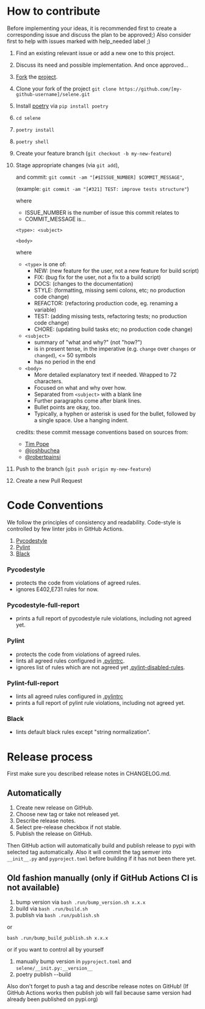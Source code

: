 # How to contribute

Before implementing your ideas, it is recommended first to create a corresponding issue and discuss the plan to be approved;)
Also consider first to help with issues marked with help_needed label ;)

1. Find an existing relevant issue or add a new one to this project.
2. Discuss its need and possible implementation. And once approved...
3. [Fork](https://docs.github.com/en/github/getting-started-with-github/fork-a-repo) the [project](https://github.com/yashaka/selene/fork).
4. Clone your fork of the project `git clone https://github.com/[my-github-username]/selene.git`
5. Install [poetry](https://python-poetry.org) via `pip install poetry`
6. `cd selene`
7. `poetry install`
8. `poetry shell`
9. Create your feature branch (`git checkout -b my-new-feature`)
10. Stage appropriate changes (via `git add`),
    
    and commit: `git commit -am "[#$ISSUE_NUMBER] $COMMIT_MESSAGE"`, 
    
    (example: `git commit -am "[#321] TEST: improve tests structure"`)
    
    where
    - ISSUE_NUMBER is the number of issue this commit relates to
    - COMMIT_MESSAGE is... 
    
    ```
    <type>: <subject>
    
    <body>
    ```
    
    where
    - `<type>` is one of:
      - NEW: (new feature for the user, not a new feature for build script)
      - FIX: (bug fix for the user, not a fix to a build script)
      - DOCS: (changes to the documentation)
      - STYLE: (formatting, missing semi colons, etc; no production code change)
      - REFACTOR: (refactoring production code, eg. renaming a variable)
      - TEST: (adding missing tests, refactoring tests; no production code change)
      - CHORE: (updating build tasks etc; no production code change)
    - `<subject>`
      - summary of "what and why?" (not "how?")
      - is in present tense, 
        in the imperative (e.g. `change` over `changes` or `changed`), 
        <= 50 symbols
      - has no period in the end
    - `<body>`
      - More detailed explanatory text if needed. Wrapped to 72 characters. 
      - Focused on what and why over how. 
      - Separated from `<subject>` with a blank line
      - Further paragraphs come after blank lines.
      - Bullet points are okay, too.
      - Typically, a hyphen or asterisk is used for the bullet, followed by a
  single space. Use a hanging indent.
    
    credits: these commit message conventions based on sources from: 
    - [Tim Pope](https://tbaggery.com/2008/04/19/a-note-about-git-commit-messages.html)
    - [@joshbuchea](https://gist.github.com/joshbuchea/6f47e86d2510bce28f8e7f42ae84c716)
    - [@robertpainsi](https://gist.github.com/robertpainsi/b632364184e70900af4ab688decf6f53)


11. Push to the branch (`git push origin my-new-feature`)
12. Create a new Pull Request

# Code Conventions
We follow the principles of consistency and readability.
Code-style is controlled by few linter jobs in GitHub Actions.

1. [Pycodestyle](https://github.com/PyCQA/pycodestyle)
2. [Pylint](https://github.com/PyCQA/pylint)
3. [Black](https://github.com/psf/black)

### Pycodestyle 
- protects the code from violations of agreed rules.
- ignores E402,E731 rules for now.

### Pycodestyle-full-report
- prints a full report of pycodestyle rule violations, including not agreed yet.

### Pylint
- protects the code from violations of agreed rules.
- lints all agreed rules configured in [.pylintrc](https://github.com/yashaka/selene/blob/master/.pylintrc).
- ignores list of rules which are not agreed yet [.pylint-disabled-rules](https://github.com/yashaka/selene/blob/master/.pylint-disabled-rules). 

### Pylint-full-report
- lints all agreed rules configured in [.pylintrc](https://github.com/yashaka/selene/blob/master/.pylintrc)
- prints a full report of pylint rule violations, including not agreed yet.

### Black 
- lints default black rules except "string normalization".

# Release process
First make sure you described release notes in CHANGELOG.md.
## Automatically

1. Create new release on GitHub.
2. Choose new tag or take not released yet.
3. Describe release notes.
4. Select pre-release checkbox if not stable.
5. Publish the release on GitHub.

Then GitHub action will automatically build and publish release to pypi with selected tag automatically. Also it will commit the tag semver into `__init__.py` and `pyproject.toml` before building if it has not been there yet.

## Old fashion manually (only if GitHub Actions CI is not available)
1. bump version via `bash .run/bump_version.sh x.x.x`
2. build via `bash .run/build.sh`
3. publish via `bash .run/publish.sh`

or

`bash .run/bump_build_publish.sh x.x.x`

or if you want to control all by yourself

1. manually bump version in `pyproject.toml` and `selene/__init.py:__version__`
2. poetry publish --build

Also don't forget to push a tag and describe release notes on GitHub! (If GitHub Actions works then publish job will fail because same version had already been published on pypi.org)

